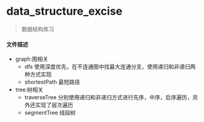 # data_structure_excise
> 数据结构练习
#### 文件描述
* graph:图相关
    * dfs
      使用深度优先，在不连通图中找最大连通分支，使用递归和非递归两种方式实现
    * shortestPath
      最短路径
* tree:树相关
    * traverseTree
      分别使用递归和非递归方式进行先序，中序，后序遍历，另外还实现了层次遍历
    * segmentTree
    线段树
